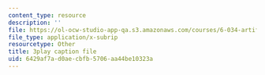 ```yaml
---
content_type: resource
description: ''
file: https://ol-ocw-studio-app-qa.s3.amazonaws.com/courses/6-034-artificial-intelligence-fall-2010/6429af7ad0aecbfb5706aa44be10323a_A6Ud6oUCRak.srt
file_type: application/x-subrip
resourcetype: Other
title: 3play caption file
uid: 6429af7a-d0ae-cbfb-5706-aa44be10323a
---
```

